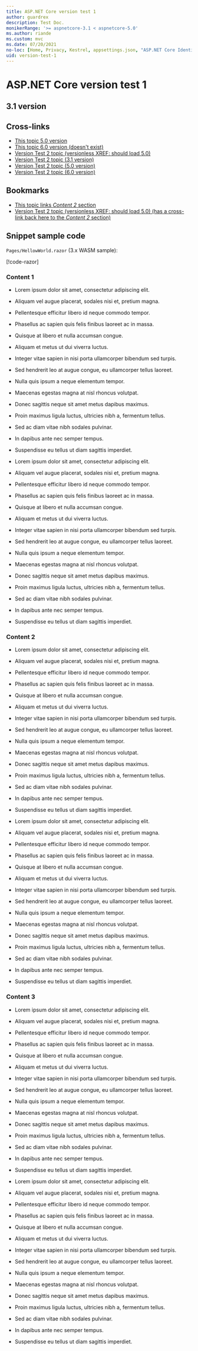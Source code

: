 ```yaml
---
title: ASP.NET Core version test 1
author: guardrex
description: Test Doc.
monikerRange: '>= aspnetcore-3.1 < aspnetcore-5.0'
ms.author: riande
ms.custom: mvc
ms.date: 07/20/2021
no-loc: [Home, Privacy, Kestrel, appsettings.json, "ASP.NET Core Identity", cookie, Cookie, Blazor, "Blazor Server", "Blazor WebAssembly", "Identity", "Let's Encrypt", Razor, SignalR, Development, Staging, Production]
uid: version-test-1
---
```

# ASP.NET Core version test 1

## 3.1 version

## Cross-links

* [This topic 5.0 version](?view=aspnetcore-5.0&preserve-view=true)
* [This topic 6.0 version (doesn't exist)](?view=aspnetcore-6.0&preserve-view=true)
* [Version Test 2 topic (versionless XREF: should load 5.0)](xref:version-test-2)
* [Version Test 2 topic (3.1 version)](xref:version-test-2?view=aspnetcore-3.1&preserve-view=true)
* [Version Test 2 topic (5.0 version)](xref:version-test-2?view=aspnetcore-5.0&preserve-view=true)
* [Version Test 2 topic (6.0 version)](xref:version-test-2?view=aspnetcore-6.0&preserve-view=true)

## Bookmarks

* [This topic links *Content 2* section](#content-2)
* [Version Test 2 topic (versionless XREF: should load 5.0) (has a cross-link back here to the *Content 2* section)](xref:version-test-2)

## Snippet sample code

`Pages/HellowWorld.razor` (3.x WASM sample):

[!code-razor[](~/blazor/common/samples/3.x/BlazorSample_WebAssembly/Pages/index/HelloWorld.razor)]

### Content 1

* Lorem ipsum dolor sit amet, consectetur adipiscing elit.

* Aliquam vel augue placerat, sodales nisi et, pretium magna.
* Pellentesque efficitur libero id neque commodo tempor.
* Phasellus ac sapien quis felis finibus laoreet ac in massa.

* Quisque at libero et nulla accumsan congue.
* Aliquam et metus ut dui viverra luctus.
* Integer vitae sapien in nisi porta ullamcorper bibendum sed turpis.
* Sed hendrerit leo at augue congue, eu ullamcorper tellus laoreet.
* Nulla quis ipsum a neque elementum tempor.
* Maecenas egestas magna at nisl rhoncus volutpat.

* Donec sagittis neque sit amet metus dapibus maximus.

* Proin maximus ligula luctus, ultricies nibh a, fermentum tellus.
* Sed ac diam vitae nibh sodales pulvinar.
* In dapibus ante nec semper tempus.
* Suspendisse eu tellus ut diam sagittis imperdiet.

* Lorem ipsum dolor sit amet, consectetur adipiscing elit.

* Aliquam vel augue placerat, sodales nisi et, pretium magna.
* Pellentesque efficitur libero id neque commodo tempor.
* Phasellus ac sapien quis felis finibus laoreet ac in massa.

* Quisque at libero et nulla accumsan congue.
* Aliquam et metus ut dui viverra luctus.
* Integer vitae sapien in nisi porta ullamcorper bibendum sed turpis.
* Sed hendrerit leo at augue congue, eu ullamcorper tellus laoreet.
* Nulla quis ipsum a neque elementum tempor.
* Maecenas egestas magna at nisl rhoncus volutpat.

* Donec sagittis neque sit amet metus dapibus maximus.

* Proin maximus ligula luctus, ultricies nibh a, fermentum tellus.
* Sed ac diam vitae nibh sodales pulvinar.
* In dapibus ante nec semper tempus.
* Suspendisse eu tellus ut diam sagittis imperdiet.


### Content 2

* Lorem ipsum dolor sit amet, consectetur adipiscing elit.

* Aliquam vel augue placerat, sodales nisi et, pretium magna.
* Pellentesque efficitur libero id neque commodo tempor.
* Phasellus ac sapien quis felis finibus laoreet ac in massa.

* Quisque at libero et nulla accumsan congue.
* Aliquam et metus ut dui viverra luctus.
* Integer vitae sapien in nisi porta ullamcorper bibendum sed turpis.
* Sed hendrerit leo at augue congue, eu ullamcorper tellus laoreet.
* Nulla quis ipsum a neque elementum tempor.
* Maecenas egestas magna at nisl rhoncus volutpat.

* Donec sagittis neque sit amet metus dapibus maximus.

* Proin maximus ligula luctus, ultricies nibh a, fermentum tellus.
* Sed ac diam vitae nibh sodales pulvinar.
* In dapibus ante nec semper tempus.
* Suspendisse eu tellus ut diam sagittis imperdiet.

* Lorem ipsum dolor sit amet, consectetur adipiscing elit.

* Aliquam vel augue placerat, sodales nisi et, pretium magna.
* Pellentesque efficitur libero id neque commodo tempor.
* Phasellus ac sapien quis felis finibus laoreet ac in massa.

* Quisque at libero et nulla accumsan congue.
* Aliquam et metus ut dui viverra luctus.
* Integer vitae sapien in nisi porta ullamcorper bibendum sed turpis.
* Sed hendrerit leo at augue congue, eu ullamcorper tellus laoreet.
* Nulla quis ipsum a neque elementum tempor.
* Maecenas egestas magna at nisl rhoncus volutpat.

* Donec sagittis neque sit amet metus dapibus maximus.

* Proin maximus ligula luctus, ultricies nibh a, fermentum tellus.
* Sed ac diam vitae nibh sodales pulvinar.
* In dapibus ante nec semper tempus.
* Suspendisse eu tellus ut diam sagittis imperdiet.

### Content 3

* Lorem ipsum dolor sit amet, consectetur adipiscing elit.

* Aliquam vel augue placerat, sodales nisi et, pretium magna.
* Pellentesque efficitur libero id neque commodo tempor.
* Phasellus ac sapien quis felis finibus laoreet ac in massa.

* Quisque at libero et nulla accumsan congue.
* Aliquam et metus ut dui viverra luctus.
* Integer vitae sapien in nisi porta ullamcorper bibendum sed turpis.
* Sed hendrerit leo at augue congue, eu ullamcorper tellus laoreet.
* Nulla quis ipsum a neque elementum tempor.
* Maecenas egestas magna at nisl rhoncus volutpat.

* Donec sagittis neque sit amet metus dapibus maximus.

* Proin maximus ligula luctus, ultricies nibh a, fermentum tellus.
* Sed ac diam vitae nibh sodales pulvinar.
* In dapibus ante nec semper tempus.
* Suspendisse eu tellus ut diam sagittis imperdiet.

* Lorem ipsum dolor sit amet, consectetur adipiscing elit.

* Aliquam vel augue placerat, sodales nisi et, pretium magna.
* Pellentesque efficitur libero id neque commodo tempor.
* Phasellus ac sapien quis felis finibus laoreet ac in massa.

* Quisque at libero et nulla accumsan congue.
* Aliquam et metus ut dui viverra luctus.
* Integer vitae sapien in nisi porta ullamcorper bibendum sed turpis.
* Sed hendrerit leo at augue congue, eu ullamcorper tellus laoreet.
* Nulla quis ipsum a neque elementum tempor.
* Maecenas egestas magna at nisl rhoncus volutpat.

* Donec sagittis neque sit amet metus dapibus maximus.

* Proin maximus ligula luctus, ultricies nibh a, fermentum tellus.
* Sed ac diam vitae nibh sodales pulvinar.
* In dapibus ante nec semper tempus.
* Suspendisse eu tellus ut diam sagittis imperdiet.

